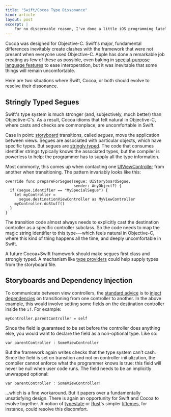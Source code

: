 ```yaml
---
title: "Swift/Cocoa Type Dissonance"
kind: article
layout: post
excerpt: |
    For no discernable reason, I've done a little iOS programming lately. Using the new Swift language has made it evident the language is young---and it sometimes conflicts with its much older framework counterpart, Cocoa. Here are two places where the disconnect is most stark, and where Swift should grow more sophisticated type-system features.
---
```

Cocoa was designed for Objective-C. Swift's major, fundamental differences inevitably create clashes with the framework that were not present when everyone used Objective-C. Apple has done a remarkable job creating as few of these as possible, even baking in [special-purpose language features][interop] to ease interoperation, but it was inevitable that some things will remain uncomfortable.

Here are two situations where Swift, Cocoa, or both should evolve to resolve their dissonance.

[interop]: https://developer.apple.com/library/ios/documentation/swift/conceptual/buildingcocoaapps/MixandMatch.html

## Stringly Typed Segues

Swift's type system is much stronger (and, subjectively, much better) than Objective-C's. As a result, Cocoa idioms that felt natural in Objective-C, where casts and checks are commonplace, are uncomfortable in Swift.

Case in point: [storyboard][] transitions, called *segues*, move the application between views. Segues are associated with particular objects, which have specific types. But segues are [stringly typed][]. The code that consumes identifier strings typically knows the associated types, but the compiler is powerless to help: the programmer has to supply all the type information.

Most commonly, this comes up when contacting one [UIViewController][] from another when transitioning. The pattern invariably looks like this:

    override func prepareForSegue(segue: UIStoryboardSegue,
                                  sender: AnyObject?) {
      if (segue.identifier == "MySpecialSegue") {
        let myController =
          segue.destinationViewController as MyViewController
        myController.doStuff()
      }
    }

The transition code almost always needs to explicitly cast the destination controller as a specific controller subclass. So the code needs to map the magic string identifier to this type---which feels natural in Objective-C, where this kind of thing happens all the time, and deeply uncomfortable in Swift.

A future Cocoa+Swift framework should make segues first class and strongly typed. A mechanism like [type providers][] could help supply types from the storyboard file.

[type providers]: http://msdn.microsoft.com/en-us/library/hh156509.aspx
[UIViewController]: https://developer.apple.com/library/ios/documentation/uikit/reference/UIViewController_Class/index.html
[stringly typed]: http://c2.com/cgi/wiki?StringlyTyped
[storyboard]: https://developer.apple.com/library/ios/documentation/general/conceptual/Devpedia-CocoaApp/Storyboard.html

## Storyboards and Dependency Injection

To communicate between view controllers, the [standard advice][uivc injection] is to [inject dependencies][dependency injection] on transitioning from one controller to another. In the above example, this would involve setting some fields on the destination controller inside the `if`. For example:

    myController.parentController = self

Since the field is guaranteed to be set before the controller does anything else, you would want to declare the field as a non-optional type. Like so:

    var parentController : SomeViewController

But the framework again writes checks that the type system can't cash. Since the field is set on transition and not on controller initialization, the compiler cannot enforce what the programmer knows is true: this field will never be null when user code runs. The field needs to be an implicitly unwrapped optional:

    var parentController : SomeViewController!

...which is a fine workaround. But it papers over a fundamentally unsatisfying design. There is again an opportunity for Swift and Cocoa to evolve together. A notion of [typestate][] or [Rust][]'s simpler [liftemes][], for instance, could resolve this discomfort.

[Rust]: http://www.rust-lang.org/
[liftemes]: http://doc.rust-lang.org/guide-lifetimes.html
[typestate]: http://en.wikipedia.org/wiki/Typestate_analysis
[dependency injection]: https://en.wikipedia.org/wiki/Dependency_injection
[uivc injection]: https://developer.apple.com/library/ios/featuredarticles/ViewControllerPGforiPhoneOS/ManagingDataFlowBetweenViewControllers/ManagingDataFlowBetweenViewControllers.html#//apple_ref/doc/uid/TP40007457-CH8-SW4
